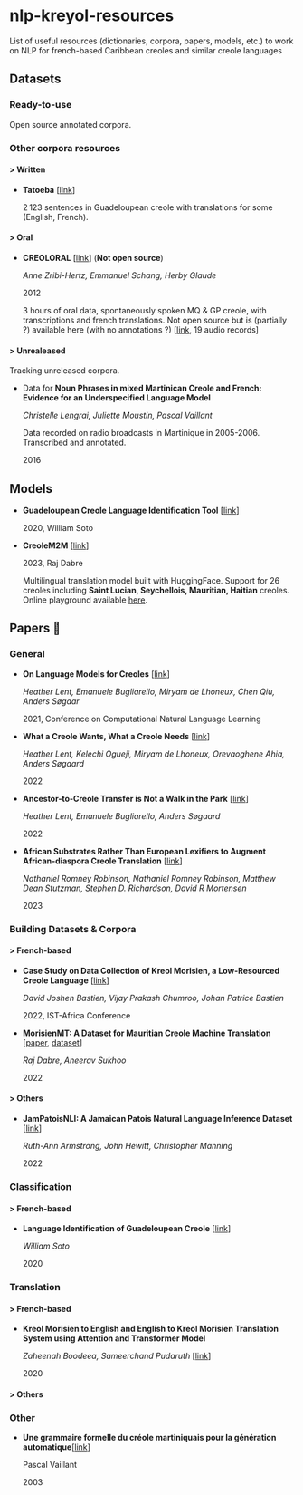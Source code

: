 # nlp-kreyol-resources
List of useful resources (dictionaries, corpora, papers, models, etc.) to work on NLP for french-based Caribbean creoles and similar creole languages

## Datasets
### Ready-to-use
Open source annotated corpora.

### Other corpora resources
#### > Written

* **Tatoeba** [[link](https://tatoeba.org/fr/sentences/show_all_in/gcf/und)]

    2 123 sentences in Guadeloupean creole with translations for some (English, French). 

#### > Oral

* **CREOLORAL** [[link](http://ircom.huma-num.fr/site/description_projet.php?projet=creoloral)] (**Not open source**)

  *Anne Zribi-Hertz, Emmanuel Schang, Herby Glaude*

  2012

  3 hours of oral data, spontaneously spoken MQ & GP creole, with transcriptions and french translations. Not open source but is (partially ?) available here (with no annotations ?) [[link](https://cocoon.huma-num.fr/exist/crdo/search2.xql?page=1&max=500&lang=fr&nonce=MTcyODE4Mg%3D%3D&language=http%3A%2F%2Flexvo.org%2Fid%2Fiso639-3%2Fgcf), 19 audio records]

#### > Unrealeased

Tracking unreleased corpora.


* Data for **Noun Phrases in mixed Martinican Creole and French: Evidence for an Underspecified Language Model**

    *Christelle Lengrai, Juliette Moustin, Pascal Vaillant*

    Data recorded on radio broadcasts in Martinique in 2005-2006. Transcribed and annotated.

    2016


## Models

* **Guadeloupean Creole Language Identification Tool** [[link](https://gitlab.com/williamsotomartinez/gclit/)]

    2020, William Soto

* **CreoleM2M** [[link](https://huggingface.co/prajdabre/CreoleM2M)]

    2023, Raj Dabre

    Multilingual translation model built with HuggingFace. Support for 26 creoles including **Saint Lucian, Seychellois, Mauritian, Haitian** creoles. Online playground available [here](https://huggingface.co/spaces/prajdabre/CreoleM2M).


## Papers :page_with_curl:

### General 

* **On Language Models for Creoles** [[link](https://arxiv.org/abs/2305.13246)]

   *Heather Lent, Emanuele Bugliarello, Miryam de Lhoneux, Chen Qiu, Anders Søgaar* 

   2021, Conference on Computational Natural Language Learning 

* **What a Creole Wants, What a Creole Needs**  [[link](https://arxiv.org/abs/2206.00437)]

    *Heather Lent, Kelechi Ogueji, Miryam de Lhoneux, Orevaoghene Ahia, Anders Søgaard*

   2022

* **Ancestor-to-Creole Transfer is Not a Walk in the Park** [[link](https://arxiv.org/abs/2206.04371)]

    *Heather Lent, Emanuele Bugliarello, Anders Søgaard*

    2022

* **African Substrates Rather Than European Lexifiers to Augment African-diaspora Creole Translation** [[link](https://openreview.net/pdf?id=YKUv4sSOom)]

  *Nathaniel Romney Robinson, Nathaniel Romney Robinson, Matthew Dean Stutzman, Stephen D. Richardson, David R Mortensen*

  2023

### Building Datasets & Corpora
    
#### > French-based

* **Case Study on Data Collection of Kreol Morisien, a Low-Resourced Creole Language** [[link](https://ieeexplore.ieee.org/document/9845658)]

   *David Joshen Bastien, Vijay Prakash Chumroo, Johan Patrice Bastien*

    2022, IST-Africa Conference

* **MorisienMT: A Dataset for Mauritian Creole Machine Translation** [[paper](https://arxiv.org/abs/2206.02421), [dataset](https://huggingface.co/datasets/prajdabre/KreolMorisienMT)]

    *Raj Dabre, Aneerav Sukhoo*

    2022
  
#### > Others

  * **JamPatoisNLI: A Jamaican Patois Natural Language Inference Dataset** [[link](https://arxiv.org/abs/2212.03419)]

    *Ruth-Ann Armstrong, John Hewitt, Christopher Manning*

    2022

### Classification

#### > French-based 

* **Language Identification of Guadeloupean Creole** [[link](https://hal.science/hal-03047144/document)]

  *William Soto*

  2020

### Translation 

#### > French-based 

* **Kreol Morisien to English and English to Kreol Morisien Translation System using Attention and Transformer Model**

    *Zaheenah Boodeea, Sameerchand Pudaruth* [[link](https://journal.uob.edu.bh/bitstream/handle/123456789/3918/paper%2012.pdf)]

    2020

#### > Others


### Other

* **Une grammaire formelle du créole martiniquais pour la génération automatique**[[link](https://aclanthology.org/2003.jeptalnrecital-long.24)]

  Pascal Vaillant

  2003
